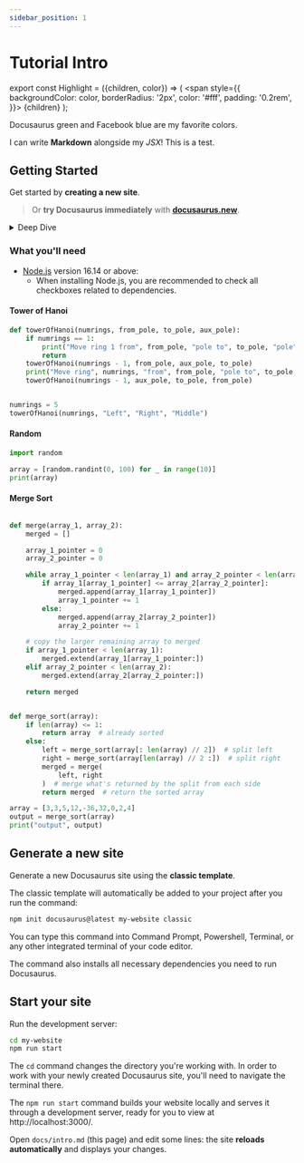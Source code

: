 ```yaml
---
sidebar_position: 1
---
```


# Tutorial Intro

export const Highlight = ({children, color}) => (
<span
style={{
      backgroundColor: color,
      borderRadius: '2px',
      color: '#fff',
      padding: '0.2rem',
    }}>
{children}
</span>
);

<Highlight color="#25c2a0">Docusaurus green</Highlight> and <Highlight color="#1877F2">Facebook blue</Highlight> are my favorite colors.

I can write **Markdown** alongside my _JSX_! This is a test.

## Getting Started

Get started by **creating a new site**.

> Or **try Docusaurus immediately** with **[docusaurus.new](https://docusaurus.new)**.

<details>
<summary>Deep Dive</summary>
<p>

#### yes, even hidden code blocks!

```python
print("hello world!")
```

</p>
</details>

### What you'll need

- [Node.js](https://nodejs.org/en/download/) version 16.14 or above:
  - When installing Node.js, you are recommended to check all checkboxes related to dependencies.

#### Tower of Hanoi

```py live_py
def towerOfHanoi(numrings, from_pole, to_pole, aux_pole):
    if numrings == 1:
        print("Move ring 1 from", from_pole, "pole to", to_pole, "pole")
        return
    towerOfHanoi(numrings - 1, from_pole, aux_pole, to_pole)
    print("Move ring", numrings, "from", from_pole, "pole to", to_pole, "pole")
    towerOfHanoi(numrings - 1, aux_pole, to_pole, from_pole)


numrings = 5
towerOfHanoi(numrings, "Left", "Right", "Middle")
```

#### Random

```py live_py
import random

array = [random.randint(0, 100) for _ in range(10)]
print(array)
```

#### Merge Sort

```py live_py

def merge(array_1, array_2):
    merged = []

    array_1_pointer = 0
    array_2_pointer = 0

    while array_1_pointer < len(array_1) and array_2_pointer < len(array_2):
        if array_1[array_1_pointer] <= array_2[array_2_pointer]:
            merged.append(array_1[array_1_pointer])
            array_1_pointer += 1
        else:
            merged.append(array_2[array_2_pointer])
            array_2_pointer += 1

    # copy the larger remaining array to merged
    if array_1_pointer < len(array_1):
        merged.extend(array_1[array_1_pointer:])
    elif array_2_pointer < len(array_2):
        merged.extend(array_2[array_2_pointer:])

    return merged


def merge_sort(array):
    if len(array) <= 1:
        return array  # already sorted
    else:
        left = merge_sort(array[: len(array) // 2])  # split left
        right = merge_sort(array[len(array) // 2 :])  # split right
        merged = merge(
            left, right
        )  # merge what's returned by the split from each side
        return merged  # return the sorted array

array = [3,3,5,12,-36,32,0,2,4]
output = merge_sort(array)
print("output", output)
```

## Generate a new site

Generate a new Docusaurus site using the **classic template**.

The classic template will automatically be added to your project after you run the command:

```bash
npm init docusaurus@latest my-website classic
```

You can type this command into Command Prompt, Powershell, Terminal, or any other integrated terminal of your code editor.

The command also installs all necessary dependencies you need to run Docusaurus.

## Start your site

Run the development server:

```bash
cd my-website
npm run start
```

The `cd` command changes the directory you're working with. In order to work with your newly created Docusaurus site, you'll need to navigate the terminal there.

The `npm run start` command builds your website locally and serves it through a development server, ready for you to view at http://localhost:3000/.

Open `docs/intro.md` (this page) and edit some lines: the site **reloads automatically** and displays your changes.

